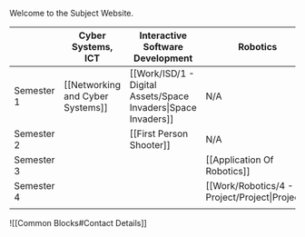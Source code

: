 
Welcome to the Subject Website. 

|            | Cyber Systems, ICT               | Interactive Software Development                               | Robotics                                       | Website Development          |
| ---------- | -------------------------------- | -------------------------------------------------------------- | ---------------------------------------------- | ---------------------------- |
| Semester 1 | [[Networking and Cyber Systems]] | [[Work/ISD/1 - Digital Assets/Space Invaders\|Space Invaders]] | N/A                                            | [[Digital Assets - Web Dev]] |
| Semester 2 |                                  | [[First Person Shooter]]                                                               | N/A                                            |                              |
| Semester 3 |                                  |                                                                | [[Application Of Robotics]]                    |                              |
| Semester 4 |                                  |                                                                | [[Work/Robotics/4 - Project/Project\|Project]] |                              |
|            |                                  |                                                                |                                                |                              |


![[Common Blocks#Contact Details]]
